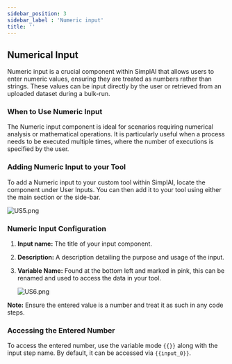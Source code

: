 ```yaml
---
sidebar_position: 3
sidebar_label : 'Numeric input'
title: ''
---
```

## Numerical Input

Numeric input is a crucial component within SimplAI that allows users to enter numeric values, ensuring they are treated as numbers rather than strings. These values can be input directly by the user or retrieved from an uploaded dataset during a bulk-run.

### When to Use Numeric Input

The Numeric input component is ideal for scenarios requiring numerical analysis or mathematical operations. It is particularly useful when a process needs to be executed multiple times, where the number of executions is specified by the user.

### Adding Numeric Input to your Tool

To add a Numeric input to your custom tool within SimplAI, locate the component under User Inputs. You can then add it to your tool using either the main section or the side-bar.

![US5.png](https://media-simplai.s3.amazonaws.com/US5.png)

### Numeric Input Configuration

1. **Input name:** The title of your input component.
2. **Description:** A description detailing the purpose and usage of the input.
3. **Variable Name:** Found at the bottom left and marked in pink, this can be renamed and used to access the data in your tool.
    
    ![US6.png](https://media-simplai.s3.amazonaws.com/US6.png)
    

**Note:** Ensure the entered value is a number and treat it as such in any code steps.

### Accessing the Entered Number

To access the entered number, use the variable mode `{{}}` along with the input step name. By default, it can be accessed via `{{input_0}}`.